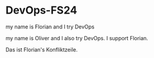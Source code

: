 # DevOps-FS24

my name is Florian and I try DevOps

my name is Oliver and I also try DevOps. I support Florian.

Das ist Florian's Konfliktzeile.